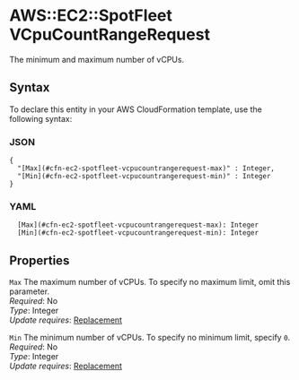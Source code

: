 # AWS::EC2::SpotFleet VCpuCountRangeRequest<a name="aws-properties-ec2-spotfleet-vcpucountrangerequest"></a>

The minimum and maximum number of vCPUs\.

## Syntax<a name="aws-properties-ec2-spotfleet-vcpucountrangerequest-syntax"></a>

To declare this entity in your AWS CloudFormation template, use the following syntax:

### JSON<a name="aws-properties-ec2-spotfleet-vcpucountrangerequest-syntax.json"></a>

```
{
  "[Max](#cfn-ec2-spotfleet-vcpucountrangerequest-max)" : Integer,
  "[Min](#cfn-ec2-spotfleet-vcpucountrangerequest-min)" : Integer
}
```

### YAML<a name="aws-properties-ec2-spotfleet-vcpucountrangerequest-syntax.yaml"></a>

```
  [Max](#cfn-ec2-spotfleet-vcpucountrangerequest-max): Integer
  [Min](#cfn-ec2-spotfleet-vcpucountrangerequest-min): Integer
```

## Properties<a name="aws-properties-ec2-spotfleet-vcpucountrangerequest-properties"></a>

`Max`  <a name="cfn-ec2-spotfleet-vcpucountrangerequest-max"></a>
The maximum number of vCPUs\. To specify no maximum limit, omit this parameter\.  
*Required*: No  
*Type*: Integer  
*Update requires*: [Replacement](https://docs.aws.amazon.com/AWSCloudFormation/latest/UserGuide/using-cfn-updating-stacks-update-behaviors.html#update-replacement)

`Min`  <a name="cfn-ec2-spotfleet-vcpucountrangerequest-min"></a>
The minimum number of vCPUs\. To specify no minimum limit, specify `0`\.  
*Required*: No  
*Type*: Integer  
*Update requires*: [Replacement](https://docs.aws.amazon.com/AWSCloudFormation/latest/UserGuide/using-cfn-updating-stacks-update-behaviors.html#update-replacement)